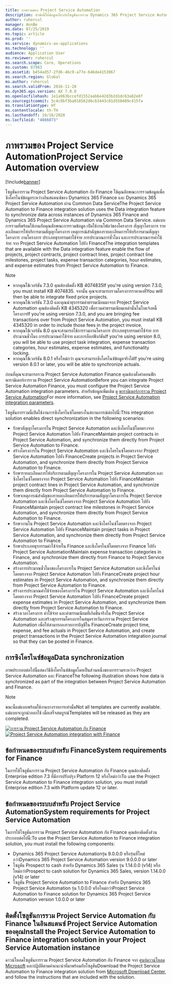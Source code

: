 ```yaml
---
title: ภาพรวมของ Project Service Automation
description: หัวข้อนี้ให้ข้อมูลเกี่ยวกับโซลูชันการรวม Dynamics 365 Project Service Automation กับ Dynamics 365 Finance
author: ruhercul
manager: AnnBe
ms.date: 07/25/2019
ms.topic: article
ms.prod: ''
ms.service: dynamics-ax-applications
ms.technology: ''
audience: Application User
ms.reviewer: ruhercul
ms.search.scope: Core, Operations
ms.custom: 87983
ms.assetid: b454ad57-2fd6-46c9-a77e-646de4153067
ms.search.region: Global
ms.author: ruhercul
ms.search.validFrom: 2016-11-28
ms.dyn365.ops.version: AX 7.0.0
ms.openlocfilehash: 1e1a963bccefd1552aab6e42d3b2d1dc63a82e8f
ms.sourcegitcommit: 5c4c9bf3ba018562d6cb3443c01d550489c415fa
ms.translationtype: HT
ms.contentlocale: th-TH
ms.lasthandoff: 10/16/2020
ms.locfileid: "4086073"
---
```

# <a name="project-service-automation-overview"></a><span data-ttu-id="49d41-103">ภาพรวมของ Project Service Automation</span><span class="sxs-lookup"><span data-stu-id="49d41-103">Project Service Automation overview</span></span>

[!include[banner](../includes/banner.md)]

<span data-ttu-id="49d41-104">โซลูชันการรวม Project Service Automation กับ Finance ใช้คุณลักษณะการรวมข้อมูลเพื่อซิงโครไนซ์ข้อมูลระหว่างอินสแตนซ์ของ Dynamics 365 Finance และ Dynamics 365 Project Service Automation ผ่าน Common Data Service</span><span class="sxs-lookup"><span data-stu-id="49d41-104">The Project Service Automation to Finance integration solution uses the Data integration feature to synchronize data across instances of Dynamics 365 Finance and Dynamics 365 Project Service Automation via Common Data Service.</span></span> <span data-ttu-id="49d41-105">แม่แบบการรวมที่พร้อมใช้งานกับคุณลักษณะการรวมข้อมูล เปิดใช้งานโฟลว์ของโครงการ สัญญาโครงการ รายละเอียดการให้บริการตามสัญญาโครงการ เหตุการณ์สำคัญของรายละเอียดการให้บริการตามสัญญาโครงการ งานโครงการ ประเภทธุรกรรมค่าใช้จ่าย การประมาณการชั่วโมง และการประมาณการค่าใช้จ่าย จาก Project Service Automation ไปยัง Finance</span><span class="sxs-lookup"><span data-stu-id="49d41-105">The integration templates that are available with the Data integration feature enable the flow of projects, project contracts, project contract lines, project contract line milestones, project tasks, expense transaction categories, hour estimates, and expense estimates from Project Service Automation to Finance.</span></span>

> [!NOTE]
> - <span data-ttu-id="49d41-106">หากคุณใช้เวอร์ชัน 7.3.0 คุณต้องติดตั้ง KB 4074835</span><span class="sxs-lookup"><span data-stu-id="49d41-106">If you're using version 7.3.0, you must install KB 4074835.</span></span> <span data-ttu-id="49d41-107">จากนั้น คุณจะสามารถรวมโครงการราคาคงที่</span><span class="sxs-lookup"><span data-stu-id="49d41-107">You will then be able to integrate fixed price projects.</span></span>
> - <span data-ttu-id="49d41-108">หากคุณใช้เวอร์ชัน 7.3.0 และคุณนำธุรกรรมค่าธรรมเนียมมาจาก Project Service Automation คุณต้องติดตั้ง KB 4345320 เพื่อรวมค่าธรรมเนียมเหล่านั้นในใบแจ้งหนี้โครงการ</span><span class="sxs-lookup"><span data-stu-id="49d41-108">If you're using version 7.3.0, and you are bringing fee transactions over from Project Service Automation, you must install KB 4345320 in order to include those fees in the project invoice.</span></span>
> - <span data-ttu-id="49d41-109">หากคุณใช้เวอร์ชัน 8.0 คุณจะสามารถใช้การรวมงานโครงการ ประเภทธุรกรรมค่าใช้จ่าย การประมาณชั่วโมง การประมาณค่าใช้จ่าย และการล็อกฟังก์ชัน</span><span class="sxs-lookup"><span data-stu-id="49d41-109">If you're using version 8.0, you will be able to use project task integration, expense transaction categories, hour estimates, expense estimates, and functionality locking.</span></span>
> - <span data-ttu-id="49d41-110">หากคุณใช้เวอร์ชัน 8.0.1 หรือใหม่กว่า คุณจะสามารถซิงโครไนซ์ข้อมูลจริงได้</span><span class="sxs-lookup"><span data-stu-id="49d41-110">If you're using version 8.0.1 or later, you will be able to synchronize actuals.</span></span>

<span data-ttu-id="49d41-111">ก่อนที่คุณจะสามารถรวม Project Service Automation Finance คุณต้องตั้งค่าคอนฟิกพารามิเตอร์การรวม Project Service Automation</span><span class="sxs-lookup"><span data-stu-id="49d41-111">Before you can integrate Project Service Automation Finance, you must configure the Project Service Automation integration parameters.</span></span> <span data-ttu-id="49d41-112">สำหรับข้อมูลเพิ่มเติม ดู [พารามิเตอร์การรวม Project Service Automation](PSA-parameters.md)</span><span class="sxs-lookup"><span data-stu-id="49d41-112">For more information, see [Project Service Automation integration parameters](PSA-parameters.md).</span></span>

<span data-ttu-id="49d41-113">โซลูชันการรวมนี้เปิดใช้งานการซิงโครไนซ์โดยตรงในสถานการณ์ต่อไปนี้:</span><span class="sxs-lookup"><span data-stu-id="49d41-113">This integration solution enables direct synchronization in the following scenarios:</span></span>

- <span data-ttu-id="49d41-114">รักษาสัญญาโครงการใน Project Service Automation และซิงโครไนซ์โดยตรงจาก Project Service Automation ไปยัง Finance</span><span class="sxs-lookup"><span data-stu-id="49d41-114">Maintain project contracts in Project Service Automation, and synchronize them directly from Project Service Automation to Finance.</span></span>
- <span data-ttu-id="49d41-115">สร้างโครงการใน Project Service Automation และซิงโครไนซ์โดยตรงจาก Project Service Automation ไปยัง Finance</span><span class="sxs-lookup"><span data-stu-id="49d41-115">Create projects in Project Service Automation, and synchronize them directly from Project Service Automation to Finance.</span></span>
- <span data-ttu-id="49d41-116">รักษารายละเอียดการให้บริการตามสัญญาโครงการใน Project Service Automation และซิงโครไนซ์โดยตรงจาก Project Service Automation ไปยัง Finance</span><span class="sxs-lookup"><span data-stu-id="49d41-116">Maintain project contract lines in Project Service Automation, and synchronize them directly from Project Service Automation to Finance.</span></span>
- <span data-ttu-id="49d41-117">รักษาเหตุการณ์สำคัญของรายละเอียดการให้บริการตามสัญญาโครงการใน Project Service Automation และซิงโครไนซ์โดยตรงจาก Project Service Automation ไปยัง Finance</span><span class="sxs-lookup"><span data-stu-id="49d41-117">Maintain project contract line milestones in Project Service Automation, and synchronize them directly from Project Service Automation to Finance.</span></span>
- <span data-ttu-id="49d41-118">รักษางานใน Project Service Automation และซิงโครไนซ์โดยตรงจาก Project Service Automation ไปยัง Finance</span><span class="sxs-lookup"><span data-stu-id="49d41-118">Maintain project tasks in Project Service Automation, and synchronize them directly from Project Service Automation to Finance.</span></span>
- <span data-ttu-id="49d41-119">รักษาประเภทธุรกรรมค่าใช้จ่ายใน Finance และซิงโครไนซ์โดยตรงจาก Finance ไปยัง Project Service Automation</span><span class="sxs-lookup"><span data-stu-id="49d41-119">Maintain expense transaction categories in Finance, and synchronize them directly from Finance to Project Service Automation.</span></span>
- <span data-ttu-id="49d41-120">สร้างการประมาณชั่วโมงของโครงการใน Project Service Automation และซิงโครไนซ์โดยตรงจาก Project Service Automation ไปยัง Finance</span><span class="sxs-lookup"><span data-stu-id="49d41-120">Create project hour estimates in Project Service Automation, and synchronize them directly from Project Service Automation to Finance.</span></span>
- <span data-ttu-id="49d41-121">สร้างการประมาณค่าใช้จ่ายของโครงการใน Project Service Automation และซิงโครไนซ์โดยตรงจาก Project Service Automation ไปยัง Finance</span><span class="sxs-lookup"><span data-stu-id="49d41-121">Create project expense estimates in Project Service Automation, and synchronize them directly from Project Service Automation to Finance.</span></span>
- <span data-ttu-id="49d41-122">สร้างเวลาโครงการ ค่าใช้จ่าย และค่าธรรมเนียมที่เกิดขึ้นจริงใน Project Service Automation และสร้างธุรกรรมโครงการในสมุดรายวันการรวม Project Service Automation เพื่อให้สามารถลงรายการบัญชีใน Finance</span><span class="sxs-lookup"><span data-stu-id="49d41-122">Create project time, expense, and fee actuals in Project Service Automation, and create project transactions in the Project Service Automation integration journal so that they can be posted in Finance.</span></span>

## <a name="data-synchronization"></a><span data-ttu-id="49d41-123">การซิงโครไนซ์ข้อมูล</span><span class="sxs-lookup"><span data-stu-id="49d41-123">Data synchronization</span></span>

<span data-ttu-id="49d41-124">ภาพประกอบต่อไปนี้แสดงวิธีซิงโครไนซ์ข้อมูลโดยเป็นส่วนหนึ่งของการรวมระหว่าง Project Service Automation และ Finance</span><span class="sxs-lookup"><span data-stu-id="49d41-124">The following illustration shows how data is synchronized as part of the integration between Project Service Automation and Finance.</span></span>

> [!NOTE]
> <span data-ttu-id="49d41-125">ขณะนี้แม่แบบพร้อมใช้งานบางรายการเท่านั้น</span><span class="sxs-lookup"><span data-stu-id="49d41-125">Not all templates are currently available.</span></span> <span data-ttu-id="49d41-126">แม่แบบจะถูกนำออกใช้ เมื่อเสร็จสมบูรณ์</span><span class="sxs-lookup"><span data-stu-id="49d41-126">Templates will be released as they are completed.</span></span>

<span data-ttu-id="49d41-127">[![การรวม Project Service Automation กับ Finance](./media/PSA-integration.png)](./media/PSA-integration.png)</span><span class="sxs-lookup"><span data-stu-id="49d41-127">[![Project Service Automation integration with Finance](./media/PSA-integration.png)](./media/PSA-integration.png)</span></span>

## <a name="system-requirements-for-finance"></a><span data-ttu-id="49d41-128">ข้อกำหนดของระบบสำหรับ Finance</span><span class="sxs-lookup"><span data-stu-id="49d41-128">System requirements for Finance</span></span>

<span data-ttu-id="49d41-129">ในการใช้โซลูชันการรวม Project Service Automation กับ Finance คุณต้องติดตั้ง Enterprise edition 7.3 ที่มีการปรับปรุง Platform 12 หรือใหม่กว่า</span><span class="sxs-lookup"><span data-stu-id="49d41-129">To use the Project Service Automation to Finance integration solution, you must install Enterprise edition 7.3 with Platform update 12 or later.</span></span>

## <a name="system-requirements-for-project-service-automation"></a><span data-ttu-id="49d41-130">ข้อกำหนดของระบบสำหรับ Project Service Automation</span><span class="sxs-lookup"><span data-stu-id="49d41-130">System requirements for Project Service Automation</span></span>

<span data-ttu-id="49d41-131">ในการใช้โซลูชันการรวม Project Service Automation กับ Finance คุณต้องติดตั้งส่วนประกอบต่อไปนี้:</span><span class="sxs-lookup"><span data-stu-id="49d41-131">To use the Project Service Automation to Finance integration solution, you must install the following components:</span></span>

- <span data-ttu-id="49d41-132">Dynamics 365 Project Service Automationรุ่น 9.0.0.0 หรือรุ่นที่ใหม่กว่า</span><span class="sxs-lookup"><span data-stu-id="49d41-132">Dynamics 365 Project Service Automation version 9.0.0.0 or later</span></span>
- <span data-ttu-id="49d41-133">โซลูชัน Prospect to cash สำหรับ Dynamics 365 Sales รุ่น 1.14.0.0 (v14) หรือใหม่กว่า</span><span class="sxs-lookup"><span data-stu-id="49d41-133">Prospect to cash solution for Dynamics 365 Sales, version 1.14.0.0 (v14) or later</span></span>
- <span data-ttu-id="49d41-134">โซลูชัน Project Service Automation to Finance สำหรับ Dynamics 365 Project Service Automation รุ่น 1.0.0.0 หรือใหม่กว่า</span><span class="sxs-lookup"><span data-stu-id="49d41-134">Project Service Automation to Finance solution for Dynamics 365 Project Service Automation version 1.0.0.0 or later</span></span>

## <a name="install-the-project-service-automation-to-finance-integration-solution-in-your-project-service-automation-instance"></a><span data-ttu-id="49d41-135">ติดตั้งโซลูชันการรวม Project Service Automation กับ Finance ในอินสแตนซ์ Project Service Automation ของคุณ</span><span class="sxs-lookup"><span data-stu-id="49d41-135">Install the Project Service Automation to Finance integration solution in your Project Service Automation instance</span></span>

<span data-ttu-id="49d41-136">ดาวน์โหลดโซลูชันการรวม Project Service Automation กับ Finance จาก [ศูนย์ดาวน์โหลด Microsoft](https://www.microsoft.com/download/details.aspx?id=57016) และปฏิบัติตามคำแนะนำที่มาพร้อมกับโซลูชัน</span><span class="sxs-lookup"><span data-stu-id="49d41-136">Download the Project Service Automation to Finance integration solution from [Microsoft Download Center](https://www.microsoft.com/download/details.aspx?id=57016), and follow the instructions that are included with the solution.</span></span>
